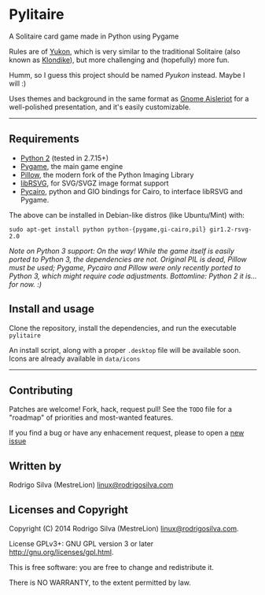 Pylitaire
=========

A Solitaire card game made in Python using Pygame

Rules are of [Yukon](http://en.wikipedia.org/wiki/Yukon_%28solitaire%29), which is very similar to the traditional Solitaire (also known as [Klondike](http://en.wikipedia.org/wiki/Klondike_solitaire)), but more challenging and (hopefully) more fun.

Humm, so I guess this project should be named *Pyukon* instead. Maybe I will :)

Uses themes and background in the same format as [Gnome Aisleriot](https://wiki.gnome.org/action/show/Apps/Aisleriot) for a well-polished presentation, and it's easily customizable.

---

Requirements
------------

- [Python 2](http://www.python.org) (tested in 2.7.15+)
- [Pygame](http://www.pygame.org), the main game engine
- [Pillow](http://pillow.readthedocs.org), the modern fork of the Python Imaging Library
- [libRSVG](https://wiki.gnome.org/action/show/Projects/LibRsvg), for SVG/SVGZ image format support
- [Pycairo](http://cairographics.org/pycairo), python and GIO bindings for Cairo, to interface libRSVG and Pygame.

The above can be installed in Debian-like distros (like Ubuntu/Mint) with:

	sudo apt-get install python python-{pygame,gi-cairo,pil} gir1.2-rsvg-2.0

*Note on Python 3 support: On the way! While the game itself is easily ported to Python 3, the dependencies are not. Original PIL is dead, Pillow must be used; Pygame, Pycairo and Pillow were only recently ported to Python 3, which _might_ require code adjustments. Bottomline: Python 2 it is... for now. :)*


Install and usage
-----------------

Clone the repository, install the dependencies, and run the executable `pylitaire`

An install script, along with a proper `.desktop` file will be available soon. Icons are already available in `data/icons`

---

Contributing
------------

Patches are welcome! Fork, hack, request pull! See the `TODO` file for a "roadmap" of priorities and most-wanted features.

If you find a bug or have any enhacement request, please to open a [new issue](https://github.com/MestreLion/pylitaire/issues/new)


Written by
----------

Rodrigo Silva (MestreLion) <linux@rodrigosilva.com>


Licenses and Copyright
----------------------

Copyright (C) 2014 Rodrigo Silva (MestreLion) <linux@rodrigosilva.com>.

License GPLv3+: GNU GPL version 3 or later <http://gnu.org/licenses/gpl.html>.

This is free software: you are free to change and redistribute it.

There is NO WARRANTY, to the extent permitted by law.
